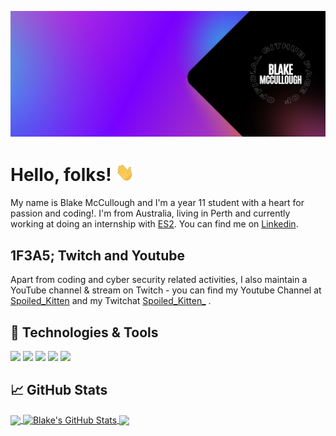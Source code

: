 

![Header](https://raw.githubusercontent.com/Blake-McCullough/Blake-McCullough/master/readme_header.png "Header")

# Hello, folks! <img src="https://raw.githubusercontent.com/Blake-McCullough/Blake-McCullough/master/wave.gif" width="30px">

My name is Blake McCullough and I'm a year 11 student with a heart for passion and coding!. I'm from Australia, living in Perth and currently working at doing an internship with [ES2](https://www.es2.com.au/). You can find me on [Linkedin](https://www.linkedin.com/in/blake-mccullough-0bb6a1203/).

## 1F3A5; Twitch and Youtube 

Apart from coding and cyber security related activities, I also maintain a YouTube channel & stream on Twitch - you can find my Youtube Channel at [Spoiled_Kitten](https://www.youtube.com/channel/UCZrmvg_DI9PfssyOWlFJ5qQ) and my Twitchat [Spoiled_Kitten_](https://www.twitch.tv/spoiled_kitten_/) .

## 🔧 Technologies & Tools
![](https://img.shields.io/badge/OS-Linux-informational?style=flat&logo=linux&logoColor=white&color=9200ff)
![](https://img.shields.io/badge/Shell-Bash-informational?style=flat&logo=gnu-bash&logoColor=white&color=9200ff)
![](https://img.shields.io/badge/Code-Python-informational?style=flat&logo=python&logoColor=white&color=9200ff)
![](https://img.shields.io/badge/Code-JavaScript-informational?style=flat&logo=javascript&logoColor=white&color=9200ff)
![](https://img.shields.io/badge/Code-C_Sharp-informational?style=flat&logo=c-sharp&logoColor=white&color=9200ff)


## &#x1f4c8; GitHub Stats

<a href="https://github.com/Blake-McCullough/Blake-McCullough">
  <img align="center" src="https://github-readme-stats.vercel.app/api/top-langs/?username=Blake-McCullough&hide=java,html,tex&title_color=ffffff&text_color=c9cacc&icon_color=2bbc8a&bg_color=1d1f21&langs_count=3" />
</a>
<a href="https://github.com/Blake-McCullough/Blake-McCullough">
  <img align="center" src="https://github-readme-stats.vercel.app/api?username=Blake-McCullough&show_icons=true&line_height=27&count_private=true&title_color=ffffff&text_color=c9cacc&icon_color=2bbc8a&bg_color=1d1f21" alt="Blake's GitHub Stats" />
</a>

<!--<a href="https://github.com/MartinHeinz/python-project-blueprint">
  <img align="center" src="https://github-readme-stats.vercel.app/api/pin/?username=Blake-McCullough&repo=python-project-blueprint&title_color=ffffff&text_color=c9cacc&icon_color=2bbc8a&bg_color=1d1f21" />
</a>
 -->

<a href="https://github.com/Blake-McCullough/Latex-Monthly-Security-Dashboard-Generator">
  <img align="center" src="https://github-readme-stats.vercel.app/api/pin/?username=Blake-McCullough&repo=Latex-Monthly-Security-Dashboard-Generator&title_color=ffffff&text_color=c9cacc&icon_color=2bbc8a&bg_color=1d1f21&bg_color=00000000" />
</a>   




